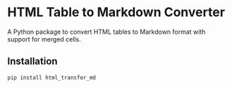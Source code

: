 # HTML Table to Markdown Converter

A Python package to convert HTML tables to Markdown format with support for merged cells.

## Installation

```bash
pip install html_transfer_md